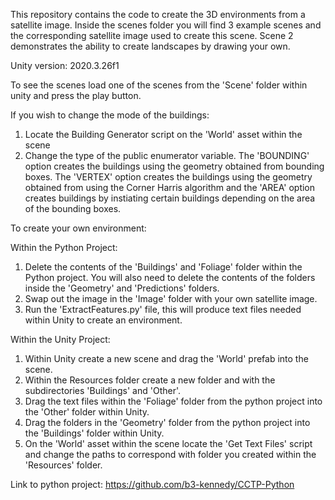 This repository contains the code to create the 3D environments from a satellite image. Inside the scenes folder you will find 3 example scenes and the corresponding satellite image used to create this scene. Scene 2 demonstrates the ability to create landscapes by drawing your own. 

Unity version: 2020.3.26f1

To see the scenes load one of the scenes from the 'Scene' folder within unity and press the play button.

If you wish to change the mode of the buildings: 
1. Locate the Building Generator script on the 'World' asset within the scene
2. Change the type of the public enumerator variable. The 'BOUNDING' option creates the buildings using the geometry obtained from bounding boxes. The 'VERTEX' option creates the buildings using the geometry obtained from using the Corner Harris algorithm and the 'AREA' option creates buildings by instiating certain buildings depending on the area of the bounding boxes.


To create your own environment:

Within the Python Project:

1. Delete the contents of the 'Buildings' and 'Foliage' folder within the Python project. You will also need to delete the contents of the folders inside the 'Geometry' and 'Predictions' folders.
2. Swap out the image in the 'Image' folder with your own satellite image.
3. Run the 'ExtractFeatures.py' file, this will produce text files needed within Unity to create an environment.

Within the Unity Project:

1. Within Unity create a new scene and drag the 'World' prefab into the scene.
2. Within the Resources folder create a new folder and with the subdirectories 'Buildings' and 'Other'.
3. Drag the text files within the 'Foliage' folder from the python project into the 'Other' folder within Unity.
4. Drag the folders in the 'Geometry' folder from the python project into the 'Buildings' folder within Unity.
5. On the 'World' asset within the scene locate the 'Get Text Files' script and change the paths to correspond with folder you created within the 'Resources' folder.


Link to python project: https://github.com/b3-kennedy/CCTP-Python
